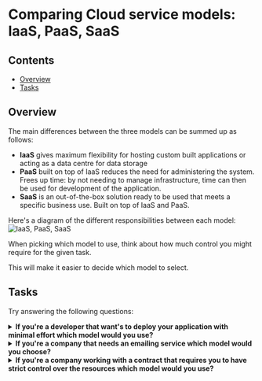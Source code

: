 # Comparing Cloud service models: IaaS, PaaS, SaaS

<!--TOC_START-->
## Contents
- [Overview](#overview)
- [Tasks](#tasks)

<!--TOC_END-->
## Overview

The main differences between the three models can be summed up as follows:
- **IaaS** gives maximum flexibility for hosting custom built applications or acting as a data centre for data storage
- **PaaS** built on top of IaaS reduces the need for administering the system. 
Frees up time: by not needing to manage infrastructure, time can then be used for development of the application.
- **SaaS** is an out-of-the-box solution ready to be used that meets a specific business use.
Built on top of IaaS and PaaS.

Here's a diagram of the different responsibilities between each model:
![IaaS, PaaS, SaaS](https://imgur.com/3qRMo6r.jpg)

When picking which model to use, think about how much control you might require for the given task.

 This will make it easier to decide which model to select.

## Tasks

Try answering the following questions:

<details>

<summary><b>If you're a developer that want's to deploy your application with minimal effort which model would you use?</b></summary>

**PaaS**

</details>

<details>

<summary><b>If you're a company that needs an emailing service which model would you choose?</b></summary>

SaaS

</details>

<details>

<summary><b>If you're a company working with a contract that requires you to have strict control over the resources which model would you use?</b></summary>

IaaS

</details>
